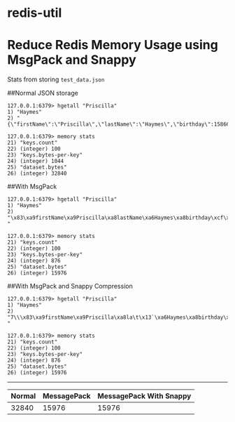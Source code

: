 # redis-util

# Reduce Redis Memory Usage using MsgPack and Snappy

Stats from storing `test_data.json`

##Normal JSON storage

```
127.0.0.1:6379> hgetall "Priscilla"
1) "Haymes"
2) "{\"firstName\":\"Priscilla\",\"lastName\":\"Haymes\",\"birthday\":1586690100000}"

127.0.0.1:6379> memory stats
21) "keys.count"
22) (integer) 100
23) "keys.bytes-per-key"
24) (integer) 1044
25) "dataset.bytes"
26) (integer) 32840
```

##With MsgPack

```
127.0.0.1:6379> hgetall "Priscilla"
1) "Haymes"
2) "\x83\xa9firstName\xa9Priscilla\xa8lastName\xa6Haymes\xa8birthday\xcf\x00\x00\x01qn\x19\x8b "

127.0.0.1:6379> memory stats
21) "keys.count"
22) (integer) 100
23) "keys.bytes-per-key"
24) (integer) 876
25) "dataset.bytes"
26) (integer) 15976
```

##With MsgPack and Snappy Compression

```
127.0.0.1:6379> hgetall "Priscilla"
1) "Haymes"
2) "7\\\x83\xa9firstName\xa9Priscilla\xa8la\t\x13`\xa6Haymes\xa8birthday\xcf\x00\x00\x01qn\x19\x8b "

127.0.0.1:6379> memory stats
21) "keys.count"
22) (integer) 100
23) "keys.bytes-per-key"
24) (integer) 876
25) "dataset.bytes"
26) (integer) 15976
```
---

|Normal | MessagePack | MessagePack With Snappy |
|-------|-------------|-------------------------|
|32840|15976|15976